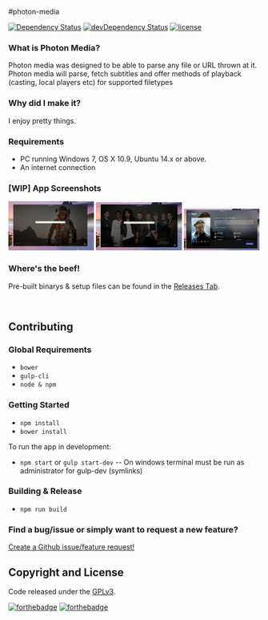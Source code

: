 #photon-media

[![Dependency Status](https://david-dm.org/luigiplr/photon-media.svg)](https://david-dm.org/luigiplr/photon-media)
[![devDependency Status](https://david-dm.org/luigiplr/photon-media/dev-status.svg)](https://david-dm.org/luigiplr/photon-media#info=devDependencies)
[![license](https://img.shields.io/badge/license-GPLv3-brightgreen.svg)](LICENSE)



### What is Photon Media?

Photon media was designed to be able to parse any file or URL thrown at it.<br>
Photon media will parse, fetch subtitles and offer methods of playback (casting, local players etc) for supported filetypes

### Why did I make it?

I enjoy pretty things.

### Requirements

 - PC running Windows 7, OS X 10.9, Ubuntu 14.x or above.
 - An internet connection

### [WIP] App Screenshots

<img src="preview/home1.jpg" alt="Home 1" width="34%"/>
<img src="preview/home2.jpg" alt="Home 2" width="34%"/>
<img src="preview/movie1.jpg" alt="Movie 1" width="30%"/>

### Where's the beef!

Pre-built binarys & setup files can be found in the [Releases Tab](https://github.com/luigiplr/photon-media/releases).

<br>


## Contributing

### Global Requirements

- `bower`
- `gulp-cli`
- `node & npm`

### Getting Started

- `npm install`
- `bower install`

To run the app in development:

- `npm start` or `gulp start-dev` -- On windows terminal must be run as administrator for gulp-dev (symlinks)

### Building & Release

- `npm run build`

### Find a bug/issue or simply want to request a new feature?

[Create a Github issue/feature request!](https://github.com/luigiplr/photon-media/issues/new)

## Copyright and License

Code released under the [GPLv3](LICENSE).

[![forthebadge](http://forthebadge.com/images/badges/fuck-it-ship-it.svg)](http://forthebadge.com)
[![forthebadge](http://forthebadge.com/images/badges/built-with-love.svg)](http://forthebadge.com)

